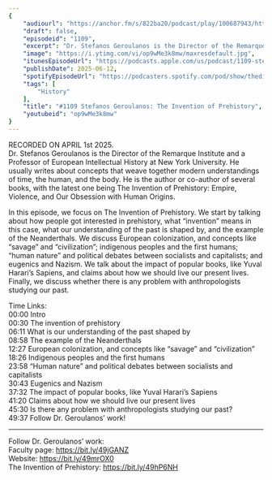 ```yaml
---
{
	"audiourl": "https://anchor.fm/s/822ba20/podcast/play/100687943/https%3A%2F%2Fd3ctxlq1ktw2nl.cloudfront.net%2Fstaging%2F2025-3-1%2Fc35ff14c-1666-665f-9290-c5aa345f1803.m4a",
	"draft": false,
	"episodeid": "1109",
	"excerpt": "Dr. Stefanos Geroulanos is the Director of the Remarque Institute and a Professor of European Intellectual History at New York University. He usually writes about concepts that weave together modern understandings of time, the human, and the body. He is the author or co-author of several books, with the latest one being The Invention of Prehistory: Empire, Violence, and Our Obsession with Human Origins.",
	"image": "https://i.ytimg.com/vi/op9wMe3k8mw/maxresdefault.jpg",
	"itunesEpisodeUrl": "https://podcasts.apple.com/us/podcast/1109-stefanos-geroulanos-the-invention-of-prehistory/id1451347236?i=1000712632971&uo=4",
	"publishDate": 2025-06-12,
	"spotifyEpisodeUrl": "https://podcasters.spotify.com/pod/show/thedissenter/episodes/1109-Stefanos-Geroulanos-The-Invention-of-Prehistory-e30v8k7",
	"tags": [
		"History"
	],
	"title": "#1109 Stefanos Geroulanos: The Invention of Prehistory",
	"youtubeid": "op9wMe3k8mw"
}
---
```

RECORDED ON APRIL 1st 2025.  
Dr. Stefanos Geroulanos is the Director of the Remarque Institute and a Professor of European Intellectual History at New York University. He usually writes about concepts that weave together modern understandings of time, the human, and the body. He is the author or co-author of several books, with the latest one being The Invention of Prehistory: Empire, Violence, and Our Obsession with Human Origins.

In this episode, we focus on The Invention of Prehistory. We start by talking about how people got interested in prehistory, what “invention” means in this case, what our understanding of the past is shaped by, and the example of the Neanderthals. We discuss European colonization, and concepts like “savage” and “civilization”; indigenous peoples and the first humans; “human nature” and political debates between socialists and capitalists; and eugenics and Nazism. We talk about the impact of popular books, like Yuval Harari’s Sapiens, and claims about how we should live our present lives. Finally, we discuss whether there is any problem with anthropologists studying our past.

Time Links:  
<time>00:00</time> Intro  
<time>00:30</time> The invention of prehistory  
<time>06:11</time> What is our understanding of the past shaped by  
<time>08:58</time> The example of the Neanderthals  
<time>12:27</time> European colonization, and concepts like “savage” and “civilization”  
<time>18:26</time> Indigenous peoples and the first humans  
<time>23:58</time> “Human nature” and political debates between socialists and capitalists  
<time>30:43</time> Eugenics and Nazism  
<time>37:32</time> The impact of popular books, like Yuval Harari’s Sapiens  
<time>41:20</time> Claims about how we should live our present lives  
<time>45:30</time> Is there any problem with anthropologists studying our past?  
<time>49:37</time> Follow Dr. Geroulanos’ work!

---

Follow Dr. Geroulanos’ work:  
Faculty page: https://bit.ly/49jGANZ  
Website: https://bit.ly/49mrOX0  
The Invention of Prehistory: https://bit.ly/49hP6NH
